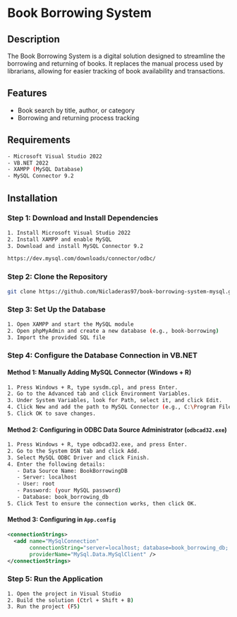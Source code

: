 # Book Borrowing System

## Description
The Book Borrowing System is a digital solution designed to streamline the borrowing and returning of books. It replaces the manual process used by librarians, allowing for easier tracking of book availability and transactions.

## Features
- Book search by title, author, or category
- Borrowing and returning process tracking

## Requirements
```sh
- Microsoft Visual Studio 2022
- VB.NET 2022
- XAMPP (MySQL Database)
- MySQL Connector 9.2
```

## Installation
### Step 1: Download and Install Dependencies
```sh
1. Install Microsoft Visual Studio 2022
2. Install XAMPP and enable MySQL
3. Download and install MySQL Connector 9.2
```

```sh
https://dev.mysql.com/downloads/connector/odbc/
```

### Step 2: Clone the Repository
```sh
git clone https://github.com/Nicladeras97/book-borrowing-system-mysql.git
```

### Step 3: Set Up the Database
```sh
1. Open XAMPP and start the MySQL module
2. Open phpMyAdmin and create a new database (e.g., book-borrowing)
3. Import the provided SQL file 
```

### Step 4: Configure the Database Connection in VB.NET
#### Method 1: Manually Adding MySQL Connector (Windows + R)
```sh
1. Press Windows + R, type sysdm.cpl, and press Enter.
2. Go to the Advanced tab and click Environment Variables.
3. Under System Variables, look for Path, select it, and click Edit.
4. Click New and add the path to MySQL Connector (e.g., C:\Program Files (x86)\MySQL\Connector NET 9.2\).
5. Click OK to save changes.
```

#### Method 2: Configuring in ODBC Data Source Administrator (`odbcad32.exe`)
```sh
1. Press Windows + R, type odbcad32.exe, and press Enter.
2. Go to the System DSN tab and click Add.
3. Select MySQL ODBC Driver and click Finish.
4. Enter the following details:
   - Data Source Name: BookBorrowingDB
   - Server: localhost
   - User: root
   - Password: (your MySQL password)
   - Database: book_borrowing_db
5. Click Test to ensure the connection works, then click OK.
```

#### Method 3: Configuring in `App.config`
```xml
<connectionStrings>
  <add name="MySqlConnection" 
       connectionString="server=localhost; database=book_borrowing_db; user id=root; password=;" 
       providerName="MySql.Data.MySqlClient" />
</connectionStrings>
```

### Step 5: Run the Application
```sh
1. Open the project in Visual Studio
2. Build the solution (Ctrl + Shift + B)
3. Run the project (F5)
```
